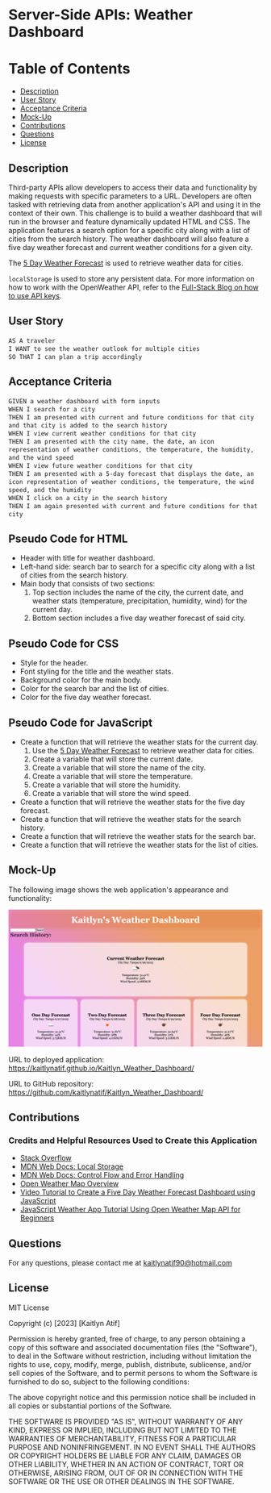 # Server-Side APIs: Weather Dashboard

# Table of Contents
* [Description](#description)
* [User Story](#user-story)
* [Acceptance Criteria](#acceptance-criteria)
* [Mock-Up](#mock-up)
* [Contributions](#contributions)
* [Questions](#questions)
* [License](#license)

## Description

Third-party APIs allow developers to access their data and functionality by making requests with specific parameters to a URL. Developers are often tasked with retrieving data from another application's API and using it in the context of their own. This challenge is to build a weather dashboard that will run in the browser and feature dynamically updated HTML and CSS. The application features a search option for a specific city along with a list of cities from the search history. The weather dashboard will also feature a five day weather forecast and current weather conditions for a given city.

The [5 Day Weather Forecast](https://openweathermap.org/forecast5) is used to retrieve weather data for cities.

`localStorage` is used to store any persistent data. For more information on how to work with the OpenWeather API, refer to the [Full-Stack Blog on how to use API keys](https://coding-boot-camp.github.io/full-stack/apis/how-to-use-api-keys).

## User Story

```
AS A traveler
I WANT to see the weather outlook for multiple cities
SO THAT I can plan a trip accordingly
```

## Acceptance Criteria

```
GIVEN a weather dashboard with form inputs
WHEN I search for a city
THEN I am presented with current and future conditions for that city and that city is added to the search history
WHEN I view current weather conditions for that city
THEN I am presented with the city name, the date, an icon representation of weather conditions, the temperature, the humidity, and the wind speed
WHEN I view future weather conditions for that city
THEN I am presented with a 5-day forecast that displays the date, an icon representation of weather conditions, the temperature, the wind speed, and the humidity
WHEN I click on a city in the search history
THEN I am again presented with current and future conditions for that city
```

## Pseudo Code for HTML
* Header with title for weather dashboard.
* Left-hand side: search bar to search for a specific city along with a list of cities from the search history.
* Main body that consists of two sections:
    1) Top section includes the name of the city, the current date, and weather stats (temperature, precipitation, humidity, wind) for the current day.
    2) Bottom section includes a five day weather forecast of said city.

## Pseudo Code for CSS
* Style for the header.
* Font styling for the title and the weather stats.
* Background color for the main body.
* Color for the search bar and the list of cities.
* Color for the five day weather forecast.

## Pseudo Code for JavaScript
* Create a function that will retrieve the weather stats for the current day.
    1) Use the [5 Day Weather Forecast](https://openweathermap.org/forecast5) to retrieve weather data for cities.
    2) Create a variable that will store the current date.
    3) Create a variable that will store the name of the city.
    4) Create a variable that will store the temperature.
    5) Create a variable that will store the humidity.
    6) Create a variable that will store the wind speed.
* Create a function that will retrieve the weather stats for the five day forecast.
* Create a function that will retrieve the weather stats for the search history.
* Create a function that will retrieve the weather stats for the search bar.
* Create a function that will retrieve the weather stats for the list of cities.

## Mock-Up

The following image shows the web application's appearance and functionality:

![The weather app includes a search option, a list of cities, and a five-day forecast and current weather conditions for a given city.](./images/weather_dashboard_screenshot.png)

URL to deployed application:
https://kaitlynatif.github.io/Kaitlyn_Weather_Dashboard/

URL to GitHub repository:
https://github.com/kaitlynatif/Kaitlyn_Weather_Dashboard/

## Contributions
### Credits and Helpful Resources Used to Create this Application

* [Stack Overflow](https://stackoverflow.com/questions/49640174/building-a-5-day-forecast-using-open-weather-api-ajax-and-js)
* [MDN Web Docs: Local Storage](https://developer.mozilla.org/en-US/docs/Web/API/Window/localStorage)
* [MDN Web Docs: Control Flow and Error Handling](https://developer.mozilla.org/en-US/docs/Web/JavaScript/Guide/Control_flow_and_error_handling)
* [Open Weather Map Overview](https://rapidapi.com/blog/openweathermap-api-overview/javascript/)
* [Video Tutorial to Create a Five Day Weather Forecast Dashboard using JavaScript](https://youtu.be/QEu8_5bYm-w)
* [JavaScript Weather App Tutorial Using Open Weather Map API for Beginners](https://youtu.be/GXrDEA3SIOQ)

## Questions

For any questions, please contact me at kaitlynatif90@hotmail.com

## License

MIT License

Copyright (c) [2023] [Kaitlyn Atif]

Permission is hereby granted, free of charge, to any person obtaining a copy of this software and associated documentation files (the "Software"), to deal in the Software without restriction, including without limitation the rights to use, copy, modify, merge, publish, distribute, sublicense, and/or sell copies of the Software, and to permit persons to whom the Software is furnished to do so, subject to the following conditions:

The above copyright notice and this permission notice shall be included in all copies or substantial portions of the Software.

THE SOFTWARE IS PROVIDED "AS IS", WITHOUT WARRANTY OF ANY KIND, EXPRESS OR IMPLIED, INCLUDING BUT NOT LIMITED TO THE WARRANTIES OF MERCHANTABILITY, FITNESS FOR A PARTICULAR PURPOSE AND NONINFRINGEMENT. IN NO EVENT SHALL THE AUTHORS OR COPYRIGHT HOLDERS BE LIABLE FOR ANY CLAIM, DAMAGES OR OTHER LIABILITY, WHETHER IN AN ACTION OF CONTRACT, TORT OR OTHERWISE, ARISING FROM, OUT OF OR IN CONNECTION WITH THE SOFTWARE OR THE USE OR OTHER DEALINGS IN THE SOFTWARE.